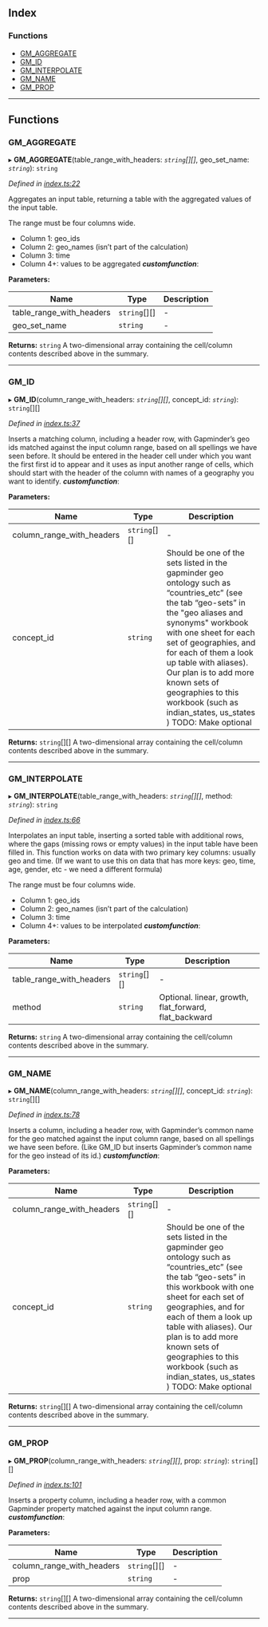 

## Index

### Functions

* [GM_AGGREGATE](#gm_aggregate)
* [GM_ID](#gm_id)
* [GM_INTERPOLATE](#gm_interpolate)
* [GM_NAME](#gm_name)
* [GM_PROP](#gm_prop)

---

## Functions

<a id="gm_aggregate"></a>

###  GM_AGGREGATE

▸ **GM_AGGREGATE**(table_range_with_headers: *`string`[][]*, geo_set_name: *`string`*): `string`

*Defined in [index.ts:22](https://github.com/Gapminder/gsheets-gm-functions/blob/4fb3ba7/src/index.ts#L22)*

Aggregates an input table, returning a table with the aggregated values of the input table.

The range must be four columns wide.

*   Column 1: geo\_ids
*   Column 2: geo\_names (isn’t part of the calculation)
*   Column 3: time
*   Column 4+: values to be aggregated
*__customfunction__*: 

**Parameters:**

| Name | Type | Description |
| ------ | ------ | ------ |
| table_range_with_headers | `string`[][] |  \- |
| geo_set_name | `string` |  \- |

**Returns:** `string`
A two-dimensional array containing the cell/column contents described above in the summary.

___
<a id="gm_id"></a>

###  GM_ID

▸ **GM_ID**(column_range_with_headers: *`string`[][]*, concept_id: *`string`*): `string`[][]

*Defined in [index.ts:37](https://github.com/Gapminder/gsheets-gm-functions/blob/4fb3ba7/src/index.ts#L37)*

Inserts a matching column, including a header row, with Gapminder’s geo ids matched against the input column range, based on all spellings we have seen before. It should be entered in the header cell under which you want the first first id to appear and it uses as input another range of cells, which should start with the header of the column with names of a geography you want to identify.
*__customfunction__*: 

**Parameters:**

| Name | Type | Description |
| ------ | ------ | ------ |
| column_range_with_headers | `string`[][] |  \- |
| concept_id | `string` |  Should be one of the sets listed in the gapminder geo ontology such as “countries\_etc” (see the tab “geo-sets” in the "geo aliases and synonyms" workbook with one sheet for each set of geographies, and for each of them a look up table with aliases). Our plan is to add more known sets of geographies to this workbook (such as indian\_states, us\_states ) TODO: Make optional |

**Returns:** `string`[][]
A two-dimensional array containing the cell/column contents described above in the summary.

___
<a id="gm_interpolate"></a>

###  GM_INTERPOLATE

▸ **GM_INTERPOLATE**(table_range_with_headers: *`string`[][]*, method: *`string`*): `string`

*Defined in [index.ts:66](https://github.com/Gapminder/gsheets-gm-functions/blob/4fb3ba7/src/index.ts#L66)*

Interpolates an input table, inserting a sorted table with additional rows, where the gaps (missing rows or empty values) in the input table have been filled in. This function works on data with two primary key columns: usually geo and time. (If we want to use this on data that has more keys: geo, time, age, gender, etc - we need a different formula)

The range must be four columns wide.

*   Column 1: geo\_ids
*   Column 2: geo\_names (isn’t part of the calculation)
*   Column 3: time
*   Column 4+: values to be interpolated
*__customfunction__*: 

**Parameters:**

| Name | Type | Description |
| ------ | ------ | ------ |
| table_range_with_headers | `string`[][] |  \- |
| method | `string` |  Optional. linear, growth, flat\_forward, flat\_backward |

**Returns:** `string`
A two-dimensional array containing the cell/column contents described above in the summary.

___
<a id="gm_name"></a>

###  GM_NAME

▸ **GM_NAME**(column_range_with_headers: *`string`[][]*, concept_id: *`string`*): `string`[][]

*Defined in [index.ts:78](https://github.com/Gapminder/gsheets-gm-functions/blob/4fb3ba7/src/index.ts#L78)*

Inserts a column, including a header row, with Gapminder’s common name for the geo matched against the input column range, based on all spellings we have seen before. (Like GM\_ID but inserts Gapminder’s common name for the geo instead of its id.)
*__customfunction__*: 

**Parameters:**

| Name | Type | Description |
| ------ | ------ | ------ |
| column_range_with_headers | `string`[][] |  \- |
| concept_id | `string` |  Should be one of the sets listed in the gapminder geo ontology such as “countries\_etc” (see the tab “geo-sets” in this workbook with one sheet for each set of geographies, and for each of them a look up table with aliases). Our plan is to add more known sets of geographies to this workbook (such as indian\_states, us\_states ) TODO: Make optional |

**Returns:** `string`[][]
A two-dimensional array containing the cell/column contents described above in the summary.

___
<a id="gm_prop"></a>

###  GM_PROP

▸ **GM_PROP**(column_range_with_headers: *`string`[][]*, prop: *`string`*): `string`[][]

*Defined in [index.ts:101](https://github.com/Gapminder/gsheets-gm-functions/blob/4fb3ba7/src/index.ts#L101)*

Inserts a property column, including a header row, with a common Gapminder property matched against the input column range.
*__customfunction__*: 

**Parameters:**

| Name | Type | Description |
| ------ | ------ | ------ |
| column_range_with_headers | `string`[][] |  \- |
| prop | `string` |  \- |

**Returns:** `string`[][]
A two-dimensional array containing the cell/column contents described above in the summary.

___

